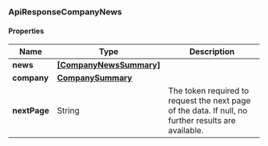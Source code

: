 
[//]: # (CLASS:ApiResponseCompanyNews)

[//]: # (KIND:object)

### ApiResponseCompanyNews

#### Properties

[//]: # (START_DEFINITION)

Name | Type | Description
------------ | ------------- | -------------
**news** | [**[CompanyNewsSummary]**](CompanyNewsSummary.md) |  &nbsp;
**company** | [**CompanySummary**](CompanySummary.md) |  &nbsp;
**nextPage** | String | The token required to request the next page of the data. If null, no further results are available. &nbsp;

[//]: # (END_DEFINITION)


[//]: # (CONTAINED_CLASS:CompanyNewsSummary)


[//]: # (CONTAINED_CLASS:CompanySummary)





